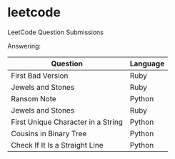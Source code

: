 # leetcode
LeetCode Question Submissions

Answering:

Question | Language
---------|---------
First Bad Version | Ruby
Jewels and Stones | Ruby
Ransom Note | Python
Jewels and Stones | Ruby
First Unique Character in a String | Python
Cousins in Binary Tree | Python
Check If It Is a Straight Line | Python